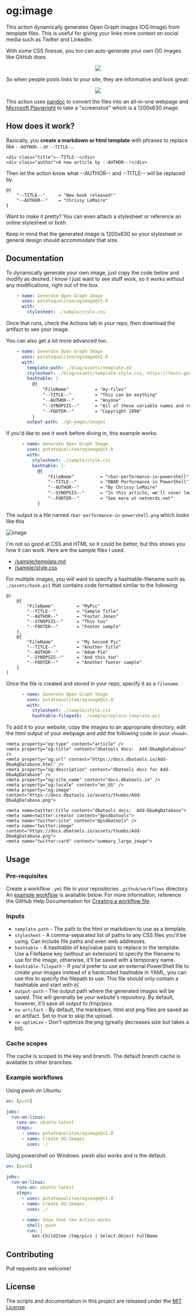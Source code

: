 # og:image

This action dynamically generates Open Graph images (OG:Image) from template files. This is useful for giving your links more context on social media such as Twitter and LinkedIn.

With some CSS finesse, you too can auto-generate your own OG images like GitHub does.

<center><img src="https://opengraph.githubassets.com/f1ac5cee6a934fa04d2fc7fbd76084a5343347798d1e9213d9c367eeecf73761/dataplat/dbatools"></center>

So when people posts links to your site, they are informative and look great:

<center><img src="https://user-images.githubusercontent.com/8278033/179485407-b721d755-92f2-4850-82b0-9a019c0b1917.png"></center>

This action uses [pandoc](https://pandoc.org/) to convert the files into an all-in-one webpage and [Microsoft Playwright](https://github.com/microsoft/playwright) to take a "screenshot" which is a 1200x630 image.

## How does it work?

Basically, you **create a markdown or html template** with phrases to replace like `--AUTHOR--` or `--TITLE--`.

```
<div class="title">--TITLE--</div>
<div class="author">A new article by --AUTHOR--!</div>
```

Then let the action know what --AUTHOR-- and --TITLE-- will be replaced by.

```
@{
    "--TITLE--"     = "New book released!"
    "--AUTHOR--"    = "Chrissy LeMaire"
}
```

Want to make it pretty? You can even attach a stylesheet or reference an online stylesheet or both.

Keep in mind that the generated image is 1200x630 so your stylesheet or general design should accommodate that size.

## Documentation

To dynamically generate your own image, just copy the code below and modify as desired. I know I just want to see stuff work, so it works without any modifications, right out of the box.

```yaml
    - name: Generate Open Graph Image
      uses: potatoqualitee/ogimage@v1.0
      with:
        stylesheet: ./sample/style.css
```

Once that runs, check the Actions tab in your repo, then download the artifact to see your image.

You can also get a lot more advanced too.

```yaml
    - name: Generate Open Graph Image
      uses: potatoqualitee/ogimage@v1.0
      with:
        template-path: ./blog/assets/template.md
        stylesheet: ./blog/assets/template-style.css, https://fonts.googleapis.com/css?family=Ubuntu
        hashtable: |-
          @{
              "FileName"          = "my-files"
              "--TITLE--"         = "This can be anything"
              "--AUTHOR--"        = "Anyone"
              "--SYNOPSIS--"      = "All of these variable names and replacement values are just made up"
              "--FOOTER--"        = "Copyright 1998"
          }
        output-path: ./gh-pages/images
```

If you'd like to see it work before diving in, this example works:

```yaml
      - name: Generate Open Graph Image
        uses: potatoqualitee/ogimage@v1.0
        with:
          stylesheet: ./sample/style.css
          hashtable: |-
            @{
                "FileName"          = "rbar-performance-in-powershell"
                "--TITLE--"         = "RBAR Performance in PowerShell"
                "--AUTHOR--"        = "By Chrissy LeMaire"
                "--SYNOPSIS--"      = "In this article, we'll cover looping performance for PowerShell."
                "--FOOTER--"        = "See more at netnerds.net"
            }
```

The output is a file named `rbar-performance-in-powershell.png` which looks like this

![image](https://user-images.githubusercontent.com/8278033/179579774-671d6dc7-e49f-4e19-9456-f3a5108e496b.png)

I'm not so good at CSS and HTML so it could be better, but this shows you how it can work. Here are the sample files I used.

* [/sample/template.md](https://raw.githubusercontent.com/potatoqualitee/ogimage/main/sample/template.md)
* [/sample/style.css](https://github.com/potatoqualitee/ogimage/blob/action/main/style.css)


For multiple images, you will want to specify a hashtable-filename such as `./assets/hash.ps1` that contains code formatted similar to the following:

```
@(
    @{
        "FileName"         = "MyPic"
        "--TITLE--"        = "Sample Title"
        "--AUTHOR--"       = "Foster Jones"
        "--SYNOPSIS--"     = "This too"
        "--FOOTER--"       = "Footer sample"
    },
    @{
        "FileName"         = "My Second Pic"
        "--TITLE--"        = "Another Title"
        "--AUTHOR--"       = "Adam Pie"
        "--SYNOPSIS--"     = "And this too"
        "--FOOTER--"       = "Another footer sample"
    }
)
```

Once the file is created and stored in your repo, specify it as a `filename`


```yaml
      - name: Generate Open Graph Image
        uses: potatoqualitee/ogimage@v1.0
        with:
          stylesheet: ./sample/style.css
          hashtable-filepath: ./sample/replace-template.ps1
```

To add it to your website, copy the images to an appropriate directory, edit the html output of your webpage and add the following code in your `<head>`.

```
<meta property="og:type" content="article" />
<meta property="og:title" content="dbatools docs:  Add-DbaAgDatabase" />
<meta property="og:url" content="https://docs.dbatools.io/Add-DbaAgDatabase.html" />
<meta property="og:description" content="dbatools docs for Add-DbaAgDatabase" />
<meta property="og:site_name" content="docs.dbatools.io" />
<meta property="og:locale" content="en_US" />
<meta property="og:image" content="https://docs.dbatools.io/assets/thumbs/Add-DbaAgDatabase.png">

<meta name=twitter:title content="dbatools docs:  Add-DbaAgDatabase">
<meta name=twitter:creator content="@psdbatools">
<meta name="twitter:site" content="@psdbatools" />
<meta name="twitter:image" content="https://docs.dbatools.io/assets/thumbs/Add-DbaAgDatabase.png">
<meta name="twitter:card" content="summary_large_image"> 
```


## Usage

### Pre-requisites
Create a workflow `.yml` file in your repositories `.github/workflows` directory. An [example workflow](#example-workflow) is available below. For more information, reference the GitHub Help Documentation for [Creating a workflow file](https://help.github.com/en/articles/configuring-a-workflow#creating-a-workflow-file).

### Inputs

* `template-path` - The path to the html or markdown to use as a template.
* `stylesheet` - A comma-separated list of paths to any CSS files you'll be using. Can include file paths and even web addresses.
* `hashtable` - A hashtable of key/value pairs to replace in the template. Use a FileName key (without an extension) to specify the filename to use for the image, otherwise, it'll be saved with a temporary name.
* `hashtable-filepath` - If you'd prefer to use an external PowerShell file to create your images instead of a hardcoded hashtable in YAML, you can use this to specify the filepath to use. This file should only contain a hashtable and start with `@{`
* `output-path` - The output path where the generated images will be saved. This will generally be your website's repository. By default, however, it'll save all output to /tmp/pics.
* `no-artifact` - By default, the markdown, html and png files are saved as an artifact. Set to true to skip the upload.
* `no-optimize` - Don't optimize the png (greatly decreases size but takes a bit).

### Cache scopes
The cache is scoped to the key and branch. The default branch cache is available to other branches. 

### Example workflows

Using pwsh on Ubuntu

```yaml
on: [push]

jobs:
  run-on-linux:
    runs-on: ubuntu-latest
    steps:
      - uses: potatoqualitee/ogimage@v1.0
      - name: Create OG:Images
        uses: ./

```

Using powershell on Windows. pwsh also works and is the default.

```yaml
on: [push]

jobs:
  run-on-linux:
    runs-on: ubuntu-latest
    steps:
      - uses: potatoqualitee/ogimage@v1.0
      - name: Create OG:Images
        uses: ./

      - name: Show that the Action works
        shell: pwsh
        run: |
          Get-ChildItem /tmp/pics | Select-Object FullName
```

## Contributing
Pull requests are welcome!

## License
The scripts and documentation in this project are released under the [MIT License](LICENSE)
